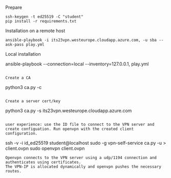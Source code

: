 
Prepare
```
ssh-keygen -t ed25519 -C "student"
pip install -r requirements.txt
```

Installation on a remote host
```
ansible-playbook -i its23vpn.westeurope.cloudapp.azure.com, -u sba --ask-pass play.yml
```

Local installation

ansible-playbook --connection=local --inventory=127.0.0.1, play.yml 

```

Create a CA
```
python3 ca.py -c
```

Create a server cert/key
```
python3 ca.py -s its23vpn.westeurope.cloudapp.azure.com
```

user experience: use the ID file to connect to the VPN server and create configuation. Run openvpn with the created client configuration. 
```
ssh -v -i id_ed25519 student@localhost sudo -g vpn-self-service ca.py -u > client.ovpn
sudo openvpn client.ovpn
```
Openvpn connects to the VPN server using a udp/1194 connection and authenticates using certificates.
The VPN-IP is allocated dynamically and openvpn pushes the necessary routes.

